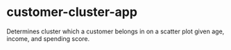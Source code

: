 # customer-cluster-app
Determines cluster which a customer belongs in on a scatter plot given age, income, and spending score.
